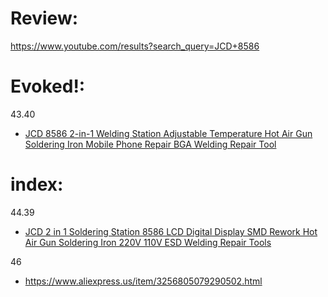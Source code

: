# Review:
https://www.youtube.com/results?search_query=JCD+8586

# Evoked!:
43.40
- [JCD 8586 2-in-1 Welding Station Adjustable Temperature Hot Air Gun Soldering Iron Mobile Phone Repair BGA Welding Repair Tool](https://www.aliexpress.us/item/3256806441767425.html)

# index:
44.39
- [JCD 2 in 1 Soldering Station 8586 LCD Digital Display SMD Rework Hot Air Gun Soldering Iron 220V 110V ESD Welding Repair Tools](https://www.aliexpress.us/item/3256805974803145.html)

46
- https://www.aliexpress.us/item/3256805079290502.html
